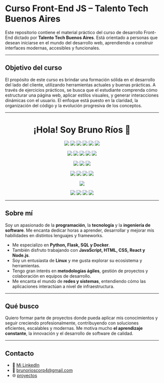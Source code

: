 # Curso Front-End JS – Talento Tech Buenos Aires

Este repositorio contiene el material práctico del curso de desarrollo Front-End dictado por **Talento Tech Buenos Aires**. Está orientado a personas que desean iniciarse en el mundo del desarrollo web, aprendiendo a construir interfaces modernas, accesibles y funcionales.

---

## Objetivo del curso

El propósito de este curso es brindar una formación sólida en el desarrollo del lado del cliente, utilizando herramientas actuales y buenas prácticas. A través de ejercicios prácticos, se busca que el estudiante comprenda cómo estructurar una página web, aplicar estilos visuales, y generar interacciones dinámicas con el usuario. El enfoque está puesto en la claridad, la organización del código y la evolución progresiva de los conceptos.

---

<h1 align="center">¡Hola! Soy Bruno Ríos 👋</h1>

<p align="center">
  <img src="https://img.shields.io/badge/Python-3.10-blue?logo=python&style=for-the-badge" />
  <img src="https://img.shields.io/badge/Java-17-red?logo=java&style=for-the-badge" />
  <img src="https://img.shields.io/badge/JavaScript-ES6-yellow?logo=javascript&style=for-the-badge" />
  <img src="https://img.shields.io/badge/C++-14-blue?logo=c%2B%2B&style=for-the-badge" />
  <img src="https://img.shields.io/badge/HTML5-orange?logo=html5&style=for-the-badge" />
  <img src="https://img.shields.io/badge/CSS3-blue?logo=css3&style=for-the-badge" />
</p>

<p align="center">
  <img src="https://img.shields.io/badge/Flask-framework-black?logo=flask&style=for-the-badge" />
  <img src="https://img.shields.io/badge/Django-framework-green?logo=django&style=for-the-badge" />
  <img src="https://img.shields.io/badge/React-framework-blue?logo=react&style=for-the-badge" />
  <img src="https://img.shields.io/badge/Node.js-backend-green?logo=node.js&style=for-the-badge" />
  <img src="https://img.shields.io/badge/Bootstrap-framework-purple?logo=bootstrap&style=for-the-badge" />
</p>

<p align="center">
  <img src="https://img.shields.io/badge/PostgreSQL-database-blue?logo=postgresql&style=for-the-badge" />
  <img src="https://img.shields.io/badge/MySQL-database-blue?logo=mysql&style=for-the-badge" />
  <img src="https://img.shields.io/badge/MongoDB-database-green?logo=mongodb&style=for-the-badge" />
</p>

<p align="center">
  <img src="https://img.shields.io/badge/Docker-container-lightblue?logo=docker&style=for-the-badge" />
  <img src="https://img.shields.io/badge/Git-versioncontrol-red?logo=git&style=for-the-badge" />
  <img src="https://img.shields.io/badge/Linux-os-black?logo=linux&style=for-the-badge" />
  <img src="https://img.shields.io/badge/VS%20Code-editor-blue?logo=visual-studio-code&style=for-the-badge" />
</p>

<p align="center">
  <a href="https://cursos.utnba.centrodeelearning.com/">
    <img src="https://img.shields.io/badge/Curso-UTN-blueviolet?logo=utn&style=for-the-badge" />
  </a>
</p>

<p align="center">
  <img src="https://img.shields.io/badge/Agile-methodology-red?style=for-the-badge" />
  <img src="https://img.shields.io/badge/DevOps-practices-orange?style=for-the-badge" />
  <img src="https://img.shields.io/badge/Cloud-AWS-blue?style=for-the-badge" />
  <img src="https://img.shields.io/badge/Networking-teams-lightgrey?style=for-the-badge" />
</p>

---

## Sobre mí

Soy un apasionado de la **programación**, la **tecnología** y la **ingeniería de software**. Me encanta dedicar horas a aprender, desarrollar y mejorar mis habilidades en distintos lenguajes y frameworks.  

- Me especializo en **Python, Flask, SQL y Docker**.  
- También disfruto trabajando con **JavaScript, HTML, CSS, React y Node.js**.  
- Soy un entusiasta de **Linux** y me gusta explorar su ecosistema y herramientas.  
- Tengo gran interés en **metodologías ágiles**, gestión de proyectos y colaboración en equipos de desarrollo.  
- Me encanta el mundo de **redes y sistemas**, entendiendo cómo las aplicaciones interactúan a nivel de infraestructura.  

---

## Qué busco

Quiero formar parte de proyectos donde pueda aplicar mis conocimientos y seguir creciendo profesionalmente, contribuyendo con soluciones eficientes, escalables y modernas. Me motiva mucho **el aprendizaje constante**, la innovación y el desarrollo de software de calidad.

---

## Contacto

- 💼 [Mi LinkedIn](https://www.linkedin.com/in/bruno-rios-576016328/)
- 📧 brunorioscorp4@gmail.com  
- 🌐 [ proyectos](#)
